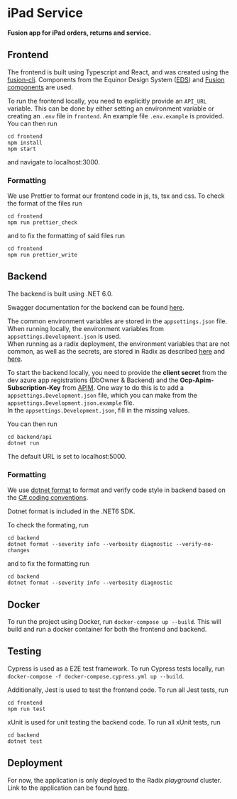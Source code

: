 # iPad Service
**Fusion app for iPad orders, returns and service.**

## Frontend
The frontend is built using Typescript and React, and was created using the
[fusion-cli](https://github.com/equinor/fusion-cli). Components from the
Equinor Design System ([EDS](https://eds.equinor.com/)) and
[Fusion components](https://github.com/equinor/fusion-components) are used. 

To run the frontend locally, you need to explicitly provide an ``API_URL``
variable. This can be done by either setting an environment variable or creating
an ``.env`` file in ``frontend``. An example file ``.env.example`` is provided.
You can then run
```
cd frontend
npm install
npm start
```
and navigate to localhost:3000.

### Formatting
We use Prettier to format our frontend code in js, ts, tsx and css.
To check the format of the files run
```
cd frontend
npm run prettier_check
```
and to fix the formatting of said files run
```
cd frontend
npm run prettier_write
```

## Backend
The backend is built using .NET 6.0.  

Swagger documentation for the backend can be found 
[here](https://backend-fusion-app-ipad-dev.playground.radix.equinor.com/swagger).  

The common environment variables are stored in the ``appsettings.json`` file.
When running locally, the environment variables from ``appsettings.Development.json``
is used.  
When running as a radix deployment, the environment variables that are not common,
as well as the secrets, are stored in Radix as described
[here](https://www.radix.equinor.com/docs/topic-runtime-env/#environment-variables)
and
[here](https://www.radix.equinor.com/docs/topic-concepts/#secret).

To start the backend locally, you need to provide the **client secret** from 
the dev azure app registrations (DbOwner & Backend)
and the **Ocp-Apim-Subscription-Key** from
[APIM](https://api.equinor.com/products/corporate).
One way to do this is to add a ``appsettings.Development.json`` file, which 
you can make from the ``appsettings.Development.json.example`` file.  
In the ``appsettings.Development.json``, fill in the missing values.

You can then run
```
cd backend/api
dotnet run
```
The default URL is set to localhost:5000.

### Formatting
We use [dotnet format](https://docs.microsoft.com/en-us/dotnet/core/tools/dotnet-format)
to format and verify code style in backend based on the 
[C# coding conventions](https://docs.microsoft.com/en-us/dotnet/csharp/fundamentals/coding-style/coding-conventions).  

Dotnet format is included in the .NET6 SDK.

To check the formating, run 
```
cd backend
dotnet format --severity info --verbosity diagnostic --verify-no-changes
```
and to fix the formatting run
```
cd backend
dotnet format --severity info --verbosity diagnostic
```

## Docker
To run the project using Docker, run ``docker-compose up --build``. This will
build and run a docker container for both the frontend and backend.

## Testing
Cypress is used as a E2E test framework. To run Cypress tests locally, run
``docker-compose -f docker-compose.cypress.yml up --build``.

Additionally, Jest is used to test the frontend code. To run all Jest tests, run
```
cd frontend
npm run test
```

xUnit is used for unit testing the backend code. To run all xUnit tests, run
```
cd backend
dotnet test
```  

## Deployment
For now, the application is only deployed to the Radix _playground_ cluster.
Link to the application can be found
[here](https://frontend-fusion-app-ipad-dev.playground.radix.equinor.com/).  
